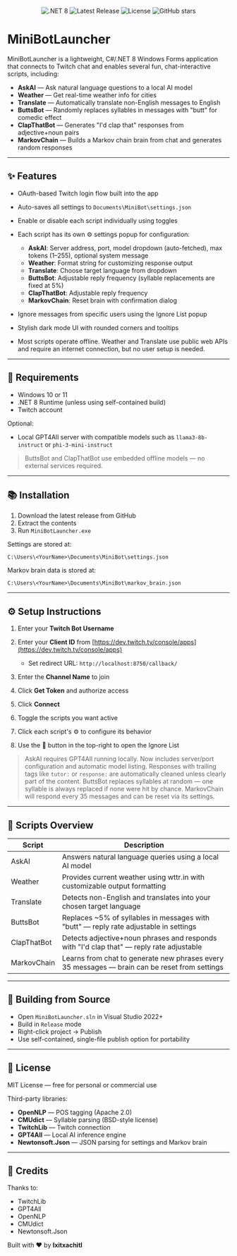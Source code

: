 <p align="center">
  <img src="https://img.shields.io/badge/.NET-8.0-blue" alt=".NET 8">
  <img src="https://img.shields.io/github/v/release/Ixitxachitl/MiniBotLauncher" alt="Latest Release">
  <img src="https://img.shields.io/github/license/Ixitxachitl/MiniBotLauncher" alt="License">
  <img src="https://img.shields.io/github/stars/Ixitxachitl/MiniBotLauncher?style=social" alt="GitHub stars">
</p>

# MiniBotLauncher

MiniBotLauncher is a lightweight, C#/.NET 8 Windows Forms application that connects to Twitch chat and enables several fun, chat-interactive scripts, including:

* **AskAI** — Ask natural language questions to a local AI model
* **Weather** — Get real-time weather info for cities
* **Translate** — Automatically translate non-English messages to English
* **ButtsBot** — Randomly replaces syllables in messages with "butt" for comedic effect
* **ClapThatBot** — Generates "I'd clap that" responses from adjective+noun pairs
* **MarkovChain** — Builds a Markov chain brain from chat and generates random responses

---

## ✨ Features

* OAuth-based Twitch login flow built into the app
* Auto-saves all settings to `Documents\MiniBot\settings.json`
* Enable or disable each script individually using toggles
* Each script has its own ⚙️ settings popup for configuration:

  * **AskAI**: Server address, port, model dropdown (auto-fetched), max tokens (1–255), optional system message
  * **Weather**: Format string for customizing response output
  * **Translate**: Choose target language from dropdown
  * **ButtsBot**: Adjustable reply frequency (syllable replacements are fixed at 5%)
  * **ClapThatBot**: Adjustable reply frequency
  * **MarkovChain**: Reset brain with confirmation dialog
* Ignore messages from specific users using the Ignore List popup
* Stylish dark mode UI with rounded corners and tooltips
* Most scripts operate offline. Weather and Translate use public web APIs and require an internet connection, but no user setup is needed.

---

## 💪 Requirements

* Windows 10 or 11
* .NET 8 Runtime (unless using self-contained build)
* Twitch account

Optional:

* Local GPT4All server with compatible models such as `llama3-8b-instruct` or `phi-3-mini-instruct`

> ButtsBot and ClapThatBot use embedded offline models — no external services required.

---

## 📚 Installation

1. Download the latest release from GitHub
2. Extract the contents
3. Run `MiniBotLauncher.exe`

Settings are stored at:

```
C:\Users\<YourName>\Documents\MiniBot\settings.json
```

Markov brain data is stored at:

```
C:\Users\<YourName>\Documents\MiniBot\markov_brain.json
```

---

## ⚙️ Setup Instructions

1. Enter your **Twitch Bot Username**
2. Enter your **Client ID** from [https://dev.twitch.tv/console/apps](https://dev.twitch.tv/console/apps)

   * Set redirect URL: `http://localhost:8750/callback/`
3. Enter the **Channel Name** to join
4. Click **Get Token** and authorize access
5. Click **Connect**
6. Toggle the scripts you want active
7. Click each script's ⚙️ to configure its behavior
8. Use the 📄 button in the top-right to open the Ignore List

> AskAI requires GPT4All running locally. Now includes server/port configuration and automatic model listing.
> Responses with trailing tags like `tutor:` or `response:` are automatically cleaned unless clearly part of the content.
> ButtsBot replaces syllables at random — one syllable is always replaced if none were hit by chance.
> MarkovChain will respond every 35 messages and can be reset via its settings.

---

## 🔹 Scripts Overview

| Script      | Description                                                                                   |
| ----------- | --------------------------------------------------------------------------------------------- |
| AskAI       | Answers natural language queries using a local AI model                                       |
| Weather     | Provides current weather using wttr.in with customizable output formatting                    |
| Translate   | Detects non-English and translates into your chosen target language                           |
| ButtsBot    | Replaces \~5% of syllables in messages with "butt" — reply rate adjustable in settings        |
| ClapThatBot | Detects adjective+noun phrases and responds with "I'd clap that" — reply rate adjustable      |
| MarkovChain | Learns from chat to generate new phrases every 35 messages — brain can be reset from settings |

---

## 🚀 Building from Source

* Open `MiniBotLauncher.sln` in Visual Studio 2022+
* Build in `Release` mode
* Right-click project → Publish
* Use self-contained, single-file publish option for portability

---

## 📄 License

MIT License — free for personal or commercial use

Third-party libraries:

* **OpenNLP** — POS tagging (Apache 2.0)
* **CMUdict** — Syllable parsing (BSD-style license)
* **TwitchLib** — Twitch connection
* **GPT4All** — Local AI inference engine
* **Newtonsoft.Json** — JSON parsing for settings and Markov brain

---

## 🚀 Credits

Thanks to:

* TwitchLib
* GPT4All
* OpenNLP
* CMUdict
* Newtonsoft.Json

Built with ❤️ by **Ixitxachitl**
